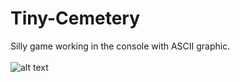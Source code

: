 # Tiny-Cemetery
Silly game working in the console with ASCII graphic. <br><br>
![alt text](https://cdn.discordapp.com/attachments/1285201613144719401/1285580193376768032/image.png?ex=66eac95b&is=66e977db&hm=5f3e6d1d0b087512d79b9e1b58b2911a652ee8ad65cbcbb4822953d2c50d22a3&)
